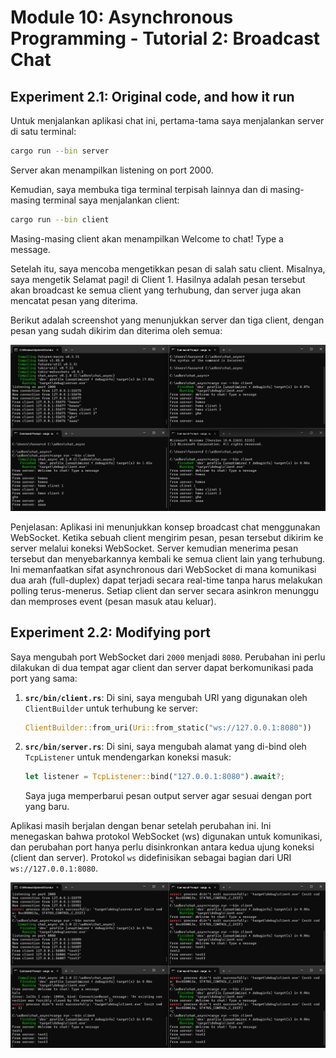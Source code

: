 # Module 10: Asynchronous Programming - Tutorial 2: Broadcast Chat

## Experiment 2.1: Original code, and how it run

Untuk menjalankan aplikasi chat ini, pertama-tama saya menjalankan server di satu terminal:
```bash
cargo run --bin server
```
Server akan menampilkan listening on port 2000.

Kemudian, saya membuka tiga terminal terpisah lainnya dan di masing-masing terminal saya menjalankan client:

```bash
cargo run --bin client
```

Masing-masing client akan menampilkan Welcome to chat! Type a message.

Setelah itu, saya mencoba mengetikkan pesan di salah satu client. Misalnya, saya mengetik Selamat pagi! di Client 1. Hasilnya adalah pesan tersebut akan broadcast ke semua client yang terhubung, dan server juga akan mencatat pesan yang diterima.

Berikut adalah screenshot yang menunjukkan server dan tiga client, dengan pesan yang sudah dikirim dan diterima oleh semua:

![alt text](ss1.png)

Penjelasan:
Aplikasi ini menunjukkan konsep broadcast chat menggunakan WebSocket. Ketika sebuah client mengirim pesan, pesan tersebut dikirim ke server melalui koneksi WebSocket. Server kemudian menerima pesan tersebut dan menyebarkannya kembali ke semua client lain yang terhubung. Ini memanfaatkan sifat asynchronous dari WebSocket di mana komunikasi dua arah (full-duplex) dapat terjadi secara real-time tanpa harus melakukan polling terus-menerus. Setiap client dan server secara asinkron menunggu dan memproses event (pesan masuk atau keluar).

## Experiment 2.2: Modifying port

Saya mengubah port WebSocket dari `2000` menjadi `8080`. Perubahan ini perlu dilakukan di dua tempat agar client dan server dapat berkomunikasi pada port yang sama:

1.  **`src/bin/client.rs`**: Di sini, saya mengubah URI yang digunakan oleh `ClientBuilder` untuk terhubung ke server:
    ```rust
    ClientBuilder::from_uri(Uri::from_static("ws://127.0.0.1:8080"))
    ```
2.  **`src/bin/server.rs`**: Di sini, saya mengubah alamat yang di-bind oleh `TcpListener` untuk mendengarkan koneksi masuk:
    ```rust
    let listener = TcpListener::bind("127.0.0.1:8080").await?;
    ```
    Saya juga memperbarui pesan output server agar sesuai dengan port yang baru.

Aplikasi masih berjalan dengan benar setelah perubahan ini. Ini menegaskan bahwa protokol WebSocket (ws) digunakan untuk komunikasi, dan perubahan port hanya perlu disinkronkan antara kedua ujung koneksi (client dan server). Protokol `ws` didefinisikan sebagai bagian dari URI `ws://127.0.0.1:8080`.

![alt text](ss2.png)
